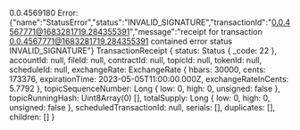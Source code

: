 0.0.4569180
Error: {"name":"StatusError","status":"INVALID_SIGNATURE","transactionId":"0.0.4567771@1683281719.284355391","message":"receipt for transaction 0.0.4567771@1683281719.284355391 contained error status INVALID_SIGNATURE"}
TransactionReceipt {
  status: Status { _code: 22 },
  accountId: null,
  fileId: null,
  contractId: null,
  topicId: null,
  tokenId: null,
  scheduleId: null,
  exchangeRate: ExchangeRate {
    hbars: 30000,
    cents: 173376,
    expirationTime: 2023-05-05T11:00:00.000Z,
    exchangeRateInCents: 5.7792
  },
  topicSequenceNumber: Long { low: 0, high: 0, unsigned: false },
  topicRunningHash: Uint8Array(0) [],
  totalSupply: Long { low: 0, high: 0, unsigned: false },
  scheduledTransactionId: null,
  serials: [],
  duplicates: [],
  children: []
}